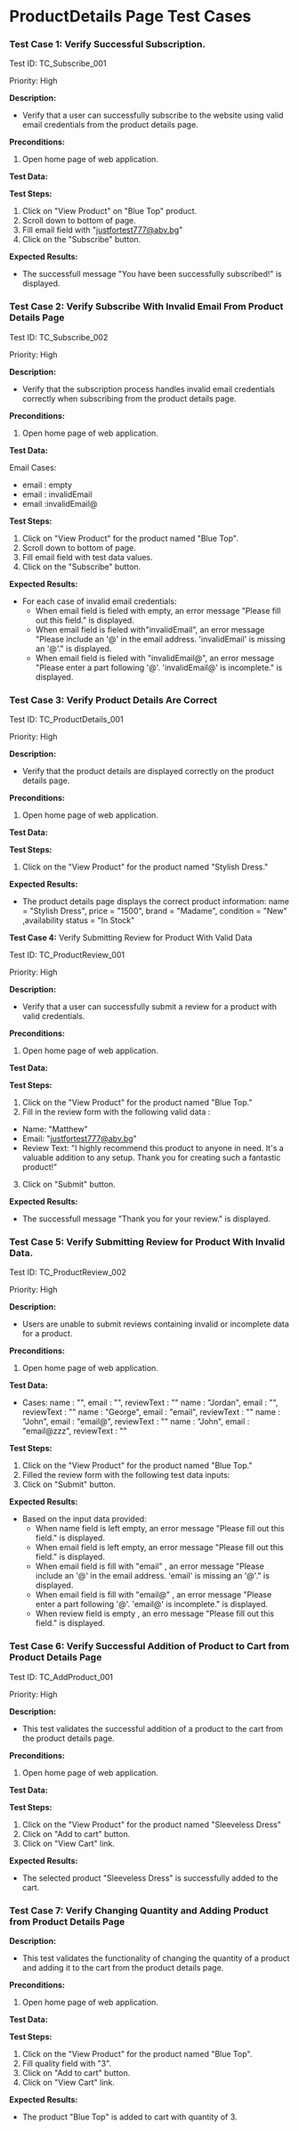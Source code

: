 # ProductDetails Page Test Cases

### Test Case 1: Verify Successful Subscription.

Test ID: TC_Subscribe_001

Priority: High

**Description:** 
- Verify that a user can successfully subscribe to the website using valid email credentials from the product details page.

**Preconditions:**
1. Open home page of web application.

**Test Data:**

**Test Steps:**
1. Click on "View Product" on "Blue Top" product.
2. Scroll down to bottom of page.
3. Fill email field with "justfortest777@abv.bg"
4. Click on the "Subscribe" button.

**Expected Results:**
-  The successfull message "You have been successfully subscribed!" is displayed.

### Test Case 2: Verify Subscribe With Invalid Email From Product Details Page

Test ID: TC_Subscribe_002

Priority: High

**Description:** 
- Verify that the subscription process handles invalid email credentials correctly when subscribing from the product details page.

**Preconditions:**
1. Open home page of web application.

**Test Data:**

Email Cases:
 - email : 	empty
 - email : invalidEmail
 - email :invalidEmail@

**Test Steps:**
1. Click on "View Product"  for the product named "Blue Top".
2. Scroll down to bottom of page.
3. Fill email field with test data values.
4. Click on the "Subscribe" button.

**Expected Results:**
-  For each case of invalid email credentials:
    - When email field is fieled with empty, an error message "Please fill out this field." is displayed.
    - When email field is fieled with"invalidEmail", an error message "Please include an '@' in the email address. 'invalidEmail' is missing an '@'." is displayed.
    - When email field is fieled with "invalidEmail@", an error message "Please enter a part following '@'. 'invalidEmail@' is incomplete." is displayed.

### Test Case 3: Verify Product Details Are Correct

Test ID: TC_ProductDetails_001

Priority: High

**Description:** 
- Verify that the product details are displayed correctly on the product details page.

**Preconditions:**
1. Open home page of web application.

**Test Data:**

**Test Steps:**
1. Click on the "View Product"  for the product named "Stylish Dress."

**Expected Results:**
-  The product details page displays the correct product information:
name = "Stylish Dress", price = "1500", brand = "Madame", condition = "New" ,availability status = "In Stock"

**Test Case 4:** Verify Submitting Review for Product With Valid Data

Test ID: TC_ProductReview_001

Priority: High

**Description:** 
- Verify that a user can successfully submit a review for a product with valid credentials.

**Preconditions:**
1. Open home page of web application.

**Test Data:**

**Test Steps:**
1. Click on the "View Product"  for the product named "Blue Top."
2. Fill in the review form with the following valid data :
 - Name: "Matthew"
 - Email: "justfortest777@abv.bg"
 - Review Text: "I highly recommend this product to anyone in need. It's a valuable addition to any setup. Thank you for creating such a fantastic product!"
3. Click on "Submit" button.

**Expected Results:**
-  The successfull message "Thank you for your review." is displayed.

### Test Case 5: Verify Submitting Review for Product With Invalid Data.

Test ID: TC_ProductReview_002

Priority: High

**Description:** 
- Users are unable to submit reviews containing invalid or incomplete data for a product.

**Preconditions:**
1. Open home page of web application.

**Test Data:**

- Cases:
 name : "", email : "", reviewText : ""
 name : "Jordan", email : "", reviewText : ""
 name : "George", email : "email", reviewText : ""
 name : "John", email : "email@", reviewText : ""
 name : "John", email : "email@zzz", reviewText : ""

**Test Steps:**
1. Click on the "View Product" for the product named "Blue Top."
2. Filled the review form with the following test data inputs:
3. Click on "Submit" button.

**Expected Results:**
-  Based on the input data provided:
    - When  name field is left empty, an error message "Please fill out this field." is displayed.
    - When  email field is left empty, an error message "Please fill out this field." is displayed.
     - When email field is fill with "email" , an error message "Please include an '@' in the email address. 'email' is missing an '@'." is displayed.
     - When email field is fill with "email@" , an error message "Please enter a part following '@'. 'email@' is incomplete." is displayed.
     - When review field is empty , an erro message "Please fill out this field." is displayed.


### Test Case 6: Verify Successful Addition of Product to Cart from Product Details Page

Test ID: TC_AddProduct_001

Priority: High

**Description:** 
- This test validates the successful addition of a product to the cart from the product details page.

**Preconditions:**
1. Open home page of web application.

**Test Data:**

**Test Steps:**
1. Click on the "View Product" for the product named "Sleeveless Dress"
2. Click on "Add to cart" button.
3. Click on "View Cart" link.

**Expected Results:**
-  The selected product "Sleeveless Dress" is successfully added to the cart. 


### Test Case 7: Verify Changing Quantity and Adding Product from Product Details Page

**Description:** 
- This test validates the functionality of changing the quantity of a product and adding it to the cart from the product details page. 

**Preconditions:**
1. Open home page of web application.

**Test Data:**

**Test Steps:**
1. Click on the "View Product" for the product named "Blue Top".
2. Fill quality field with "3".
3. Click on "Add to cart" button.
4. Click on "View Cart" link.

**Expected Results:**
-  The product "Blue Top" is added to cart with quantity of 3.

